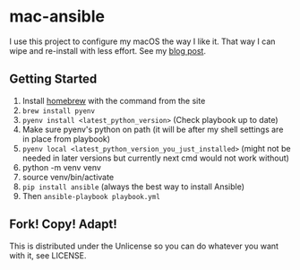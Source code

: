 mac-ansible
===========

I use this project to configure my macOS the way I like it. That way I can wipe
and re-install with less effort. See my
[blog post](https://adamj.eu/tech/2019/03/20/how-i-provision-my-macbook-with-ansible/).

Getting Started
---------------

1. Install [homebrew](http://brew.sh/) with the command from the site
2. `brew install pyenv`
3. `pyenv install <latest_python_version>` (Check playbook up to date)
4. Make sure pyenv's python on path (it will be after my shell settings are in place from playbook)
5. `pyenv local <latest_python_version_you_just_installed>` (might not be needed in later versions but currently next cmd would not work without)
6. python -m venv venv
7. source venv/bin/activate
8. `pip install ansible` (always the best way to install Ansible)
9. Then `ansible-playbook playbook.yml`

Fork! Copy! Adapt!
------------------

This is distributed under the Unlicense so you can do whatever you want with
it, see LICENSE.

